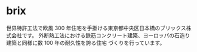 # brix
世界特許工法で欧風 300 年住宅を手掛ける東京都中央区日本橋のブリックス株式会社です。 外断熱工法における鉄筋コンクリート建築、ヨーロッパの石造り建築と同様に数 100 年の耐久性を誇る住宅 づくりを行っています。
